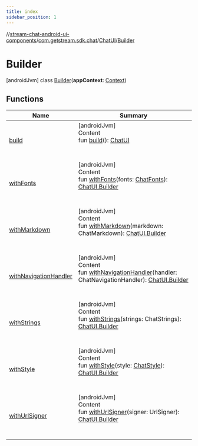 ```yaml
---
title: index
sidebar_position: 1
---
```

//[stream-chat-android-ui-components](../../../../index.md)/[com.getstream.sdk.chat](../../index.md)/[ChatUI](../index.md)/[Builder](index.md)



# Builder  
 [androidJvm] class [Builder](index.md)(**appContext**: [Context](https://developer.android.com/reference/kotlin/android/content/Context.html))   


## Functions  
  
|  Name |  Summary | 
|---|---|
| <a name="com.getstream.sdk.chat/ChatUI.Builder/build/#/PointingToDeclaration/"></a>[build](build.md)| <a name="com.getstream.sdk.chat/ChatUI.Builder/build/#/PointingToDeclaration/"></a>[androidJvm]  <br/>Content  <br/>fun [build](build.md)(): [ChatUI](../index.md)  <br/><br/><br/>|
| <a name="com.getstream.sdk.chat/ChatUI.Builder/withFonts/#io.getstream.chat.android.ui.common.style.ChatFonts/PointingToDeclaration/"></a>[withFonts](withFonts.md)| <a name="com.getstream.sdk.chat/ChatUI.Builder/withFonts/#io.getstream.chat.android.ui.common.style.ChatFonts/PointingToDeclaration/"></a>[androidJvm]  <br/>Content  <br/>fun [withFonts](withFonts.md)(fonts: [ChatFonts](../../../io.getstream.chat.android.ui.common.style/ChatFonts/index.md)): [ChatUI.Builder](index.md)  <br/><br/><br/>|
| <a name="com.getstream.sdk.chat/ChatUI.Builder/withMarkdown/#com.getstream.sdk.chat.ChatMarkdown/PointingToDeclaration/"></a>[withMarkdown](withMarkdown.md)| <a name="com.getstream.sdk.chat/ChatUI.Builder/withMarkdown/#com.getstream.sdk.chat.ChatMarkdown/PointingToDeclaration/"></a>[androidJvm]  <br/>Content  <br/>fun [withMarkdown](withMarkdown.md)(markdown: ChatMarkdown): [ChatUI.Builder](index.md)  <br/><br/><br/>|
| <a name="com.getstream.sdk.chat/ChatUI.Builder/withNavigationHandler/#com.getstream.sdk.chat.navigation.ChatNavigationHandler/PointingToDeclaration/"></a>[withNavigationHandler](withNavigationHandler.md)| <a name="com.getstream.sdk.chat/ChatUI.Builder/withNavigationHandler/#com.getstream.sdk.chat.navigation.ChatNavigationHandler/PointingToDeclaration/"></a>[androidJvm]  <br/>Content  <br/>fun [withNavigationHandler](withNavigationHandler.md)(handler: ChatNavigationHandler): [ChatUI.Builder](index.md)  <br/><br/><br/>|
| <a name="com.getstream.sdk.chat/ChatUI.Builder/withStrings/#com.getstream.sdk.chat.utils.strings.ChatStrings/PointingToDeclaration/"></a>[withStrings](withStrings.md)| <a name="com.getstream.sdk.chat/ChatUI.Builder/withStrings/#com.getstream.sdk.chat.utils.strings.ChatStrings/PointingToDeclaration/"></a>[androidJvm]  <br/>Content  <br/>fun [withStrings](withStrings.md)(strings: ChatStrings): [ChatUI.Builder](index.md)  <br/><br/><br/>|
| <a name="com.getstream.sdk.chat/ChatUI.Builder/withStyle/#io.getstream.chat.android.ui.common.style.ChatStyle/PointingToDeclaration/"></a>[withStyle](withStyle.md)| <a name="com.getstream.sdk.chat/ChatUI.Builder/withStyle/#io.getstream.chat.android.ui.common.style.ChatStyle/PointingToDeclaration/"></a>[androidJvm]  <br/>Content  <br/>fun [withStyle](withStyle.md)(style: [ChatStyle](../../../io.getstream.chat.android.ui.common.style/ChatStyle/index.md)): [ChatUI.Builder](index.md)  <br/><br/><br/>|
| <a name="com.getstream.sdk.chat/ChatUI.Builder/withUrlSigner/#com.getstream.sdk.chat.UrlSigner/PointingToDeclaration/"></a>[withUrlSigner](withUrlSigner.md)| <a name="com.getstream.sdk.chat/ChatUI.Builder/withUrlSigner/#com.getstream.sdk.chat.UrlSigner/PointingToDeclaration/"></a>[androidJvm]  <br/>Content  <br/>fun [withUrlSigner](withUrlSigner.md)(signer: UrlSigner): [ChatUI.Builder](index.md)  <br/><br/><br/>|

